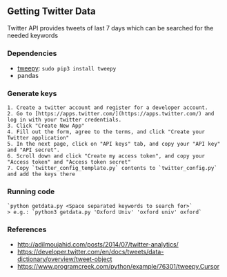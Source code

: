 ## Getting Twitter Data
Twitter API provides tweets of last 7 days which can be searched for the needed keywords


### Dependencies
- [tweepy](http://docs.tweepy.org/en/v3.4.0/install.html): `sudo pip3 install tweepy`
- pandas 

### Generate keys

    1. Create a twitter account and register for a developer account.
    2. Go to [https://apps.twitter.com/](https://apps.twitter.com/) and log in with your twitter credentials.
    3. Click "Create New App"
    4. Fill out the form, agree to the terms, and click "Create your Twitter application"
    5. In the next page, click on "API keys" tab, and copy your "API key" and "API secret".
    6. Scroll down and click "Create my access token", and copy your "Access token" and "Access token secret"
    7. Copy `twitter_config_template.py` contents to `twitter_config.py` and add the keys there

### Running code

    `python getdata.py <Space separated keywords to search for>`
    > e.g.: `python3 getdata.py 'Oxford Univ' 'oxford univ' oxford`

### References

- http://adilmoujahid.com/posts/2014/07/twitter-analytics/ 
- https://developer.twitter.com/en/docs/tweets/data-dictionary/overview/tweet-object
- https://www.programcreek.com/python/example/76301/tweepy.Cursor
